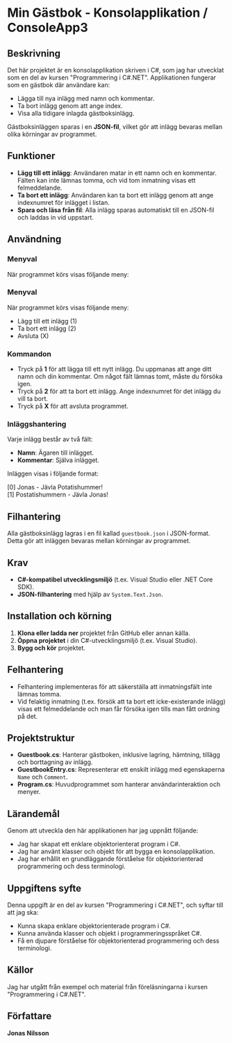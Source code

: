 # Min Gästbok - Konsolapplikation / ConsoleApp3 

## Beskrivning

Det här projektet är en konsolapplikation skriven i C#, som jag har utvecklat som en del av kursen "Programmering i C#.NET". Applikationen fungerar som en gästbok där användare kan:

- Lägga till nya inlägg med namn och kommentar.
- Ta bort inlägg genom att ange index.
- Visa alla tidigare inlagda gästboksinlägg.

Gästboksinläggen sparas i en **JSON-fil**, vilket gör att inlägg bevaras mellan olika körningar av programmet.

## Funktioner

- **Lägg till ett inlägg**: Användaren matar in ett namn och en kommentar. Fälten kan inte lämnas tomma, och vid tom inmatning visas ett felmeddelande.
- **Ta bort ett inlägg**: Användaren kan ta bort ett inlägg genom att ange indexnumret för inlägget i listan.
- **Spara och läsa från fil**: Alla inlägg sparas automatiskt till en JSON-fil och laddas in vid uppstart.

## Användning

### Menyval
När programmet körs visas följande meny:
### Menyval
När programmet körs visas följande meny:

 - Lägg till ett inlägg (1)
 - Ta bort ett inlägg (2)
 - Avsluta (X)


### Kommandon
- Tryck på **1** för att lägga till ett nytt inlägg. Du uppmanas att ange ditt namn och din kommentar. Om något fält lämnas tomt, måste du försöka igen.
- Tryck på **2** för att ta bort ett inlägg. Ange indexnumret för det inlägg du vill ta bort.
- Tryck på **X** för att avsluta programmet.

### Inläggshantering
Varje inlägg består av två fält:
  - **Namn**: Ägaren till inlägget.
  - **Kommentar**: Själva inlägget.

Inläggen visas i följande format:

[0] Jonas - Jävla Potatishummer!  
[1] Postatishummern - Jävla Jonas!


## Filhantering
Alla gästboksinlägg lagras i en fil kallad `guestbook.json` i JSON-format. Detta gör att inläggen bevaras mellan körningar av programmet.

## Krav
- **C#-kompatibel utvecklingsmiljö** (t.ex. Visual Studio eller .NET Core SDK).
- **JSON-filhantering** med hjälp av `System.Text.Json`.

## Installation och körning

1. **Klona eller ladda ner** projektet från GitHub eller annan källa.
2. **Öppna projektet** i din C#-utvecklingsmiljö (t.ex. Visual Studio).
3. **Bygg och kör** projektet.

## Felhantering

- Felhantering implementeras för att säkerställa att inmatningsfält inte lämnas tomma.
- Vid felaktig inmatning (t.ex. försök att ta bort ett icke-existerande inlägg) visas ett felmeddelande och man får försöka igen tills man fått ordning på det.

## Projektstruktur

- **Guestbook.cs**: Hanterar gästboken, inklusive lagring, hämtning, tillägg och borttagning av inlägg.
- **GuestbookEntry.cs**: Representerar ett enskilt inlägg med egenskaperna `Name` och `Comment`.
- **Program.cs**: Huvudprogrammet som hanterar användarinteraktion och menyer.

## Lärandemål

Genom att utveckla den här applikationen har jag uppnått följande:

- Jag har skapat ett enklare objektorienterat program i C#.
- Jag har använt klasser och objekt för att bygga en konsolapplikation.
- Jag har erhållit en grundläggande förståelse för objektorienterad programmering och dess terminologi.

## Uppgiftens syfte

Denna uppgift är en del av kursen "Programmering i C#.NET", och syftar till att jag ska:

- Kunna skapa enklare objektorienterade program i C#.
- Kunna använda klasser och objekt i programmeringsspråket C#.
- Få en djupare förståelse för objektorienterad programmering och dess terminologi.

## Källor
Jag har utgått från exempel och material från föreläsningarna i kursen "Programmering i C#.NET".

## Författare
**Jonas Nilsson**
